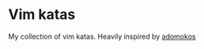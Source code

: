 # Vim katas
My collection of vim katas. Heavily inspired by [adomokos](https://github.com/adomokos/Vim-Katas)

